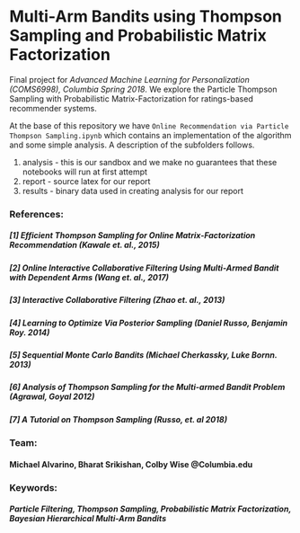 # Multi-Arm Bandits using Thompson Sampling and Probabilistic Matrix Factorization

Final project for *Advanced Machine Learning for Personalization (COMS6998), Columbia Spring 2018*. We explore the Particle Thompson Sampling with Probabilistic Matrix-Factorization for ratings-based recommender systems.

At the base of this repository we have `Online Recommendation via Particle Thompson Sampling.ipynb` which contains an implementation of the algorithm and some simple analysis. A description of the subfolders follows.

1. analysis - this is our sandbox and we make no guarantees that these notebooks will run at first attempt
1. report - source latex for our report
1. results - binary data used in creating analysis for our report

### References:
##### [1] Efficient Thompson Sampling for Online Matrix-Factorization Recommendation (Kawale et. al., 2015)
##### [2] Online Interactive Collaborative Filtering Using Multi-Armed Bandit with Dependent Arms (Wang et. al., 2017)
##### [3] Interactive Collaborative Filtering (Zhao et. al., 2013)
##### [4] Learning to Optimize Via Posterior Sampling (Daniel Russo, Benjamin Roy. 2014)
##### [5] Sequential Monte Carlo Bandits (Michael Cherkassky, Luke Bornn. 2013)
##### [6] Analysis of Thompson Sampling for the Multi-armed Bandit Problem (Agrawal, Goyal 2012)
##### [7] A Tutorial on Thompson Sampling (Russo, et. al 2018)

### Team: 
#### Michael Alvarino, Bharat Srikishan, Colby Wise @Columbia.edu 

### Keywords: 
##### Particle Filtering, Thompson Sampling, Probabilistic Matrix Factorization, Bayesian Hierarchical Multi-Arm Bandits


